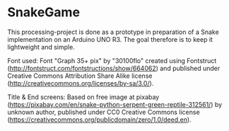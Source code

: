 # SnakeGame
This processing-project is done as a prototype in preparation of a Snake implementation on an Arduino UNO R3. The goal therefore is to keep it lightweight and simple.


Font used:
    Font "Graph 35+ pix" by "30100flo" created using Fontstruct (http://fontstruct.com/fontstructions/show/664062) and published under Creative Commons Attribution Share Alike license (http://creativecommons.org/licenses/by-sa/3.0/).

Title & End screens:
    Based on free image at pixabay (https://pixabay.com/en/snake-python-serpent-green-reptile-312561/) by unknown author, published under CC0 Creative Commons license (https://creativecommons.org/publicdomain/zero/1.0/deed.en).